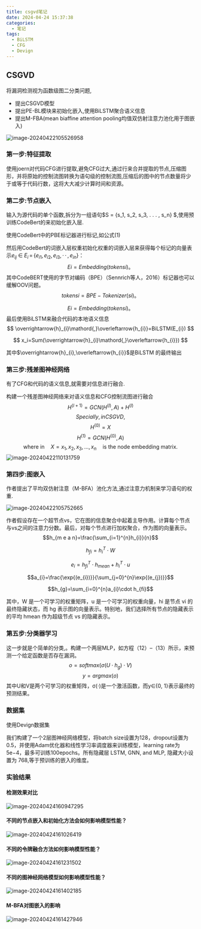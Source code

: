 ```yaml
---
title: csgvd笔记
date: 2024-04-24 15:37:38
categories:
  - 笔记
tags:
  - BiLSTM
  - CFG
  - Devign
---
```


##  CSGVD

将漏洞检测视为函数级图二分类问题,

- 提出CSGVD模型
- 提出PE-BL模块来初始化嵌入,使用BiLSTM聚合语义信息
- 提出M-FBA(mean biaffine attention pooling均值双仿射注意力池化用于图嵌入)

![image-20240422105526958](https://s2.loli.net/2024/04/22/VaIhbLZ6yPRmckX.png)

### 第一步:特征提取

使用joern对代码CFG进行提取,避免CFG过大,通过行来合并提取的节点,压缩图形，并将原始的控制流图转换为语句级的控制流图,压缩后的图中的节点数量将少于或等于代码行数，这将大大减少计算时间和资源。

### 第二步:节点嵌入

输入为源代码的单个函数,拆分为一组语句$S = \{s_1, s_2, s_3, . . . , s_n\} $,使用预训练CodeBert的来初始化嵌入层.

使用CodeBert中的PBE标记器进行标记,如公式(1)

然后用CodeBert的词嵌入层权重初始化权重的词嵌入层来获得每个标记的向量表示$e_{i j}\ \in\ E_{i}\,=\,\{e_{i1},\,e_{i2},\,e_{i3},\,\cdot\,\cdot\,,\,e_{i n}\}$：
$$Ei = Embedding(tokensi)。$$
其中CodeBERT使用的字节对编码（BPE）（Sennrich等人，2016）标记器也可以缓解OOV问题。
$$tokensi = BPE − Tokenizer(si)。$$

$$Ei = Embedding(tokensi)。$$
最后使用BiLSTM来融合代码的本地语义信息
$$
\overrightarrow{h}_{i}\mathord{,}\overleftarrow{h_{i}}=BiLSTM(E_{i})
$$

$$
x_i=Sum(\overrightarrow{h}_{i}\mathord{,}\overleftarrow{h_{i}})
$$

其中$\overrightarrow{h}_{i},\overleftarrow{h_{i}}$是BiLSTM 的最终输出

### 第三步:残差图神经网络

有了CFG和代码的语义信息,就需要对信息进行融合.

构建一个残差图神经网络来对语义信息和CFG控制流图进行融合
$$H^{(l+1)} = GCN (H^{(l)}, A) + H^{(l)}$$
$$Specially, in CSGVD,$$
$$H^{(0)} = X$$
$$H^{(1)} = GCN(H^{(0)}, A) $$
$$\text {where in}\quad X = {x_1, x_2, x_3, . . . , x_n}\quad  \text{is  the node embedding matrix}.$$
![image-20240422110131759](https://s2.loli.net/2024/04/24/gu48XHO9QKF6UMh.png)

### 第四步:图嵌入

作者提出了平均双仿射注意（M-BFA）池化方法,通过注意力机制来学习语句的权重.

![image-20240422105752665](https://s2.loli.net/2024/04/22/CtRrHknFvw2KiNP.png)

作者假设存在一个超节点vs，它在图的信息聚合中起着主导作用。计算每个节点与vs之间的注意力分数。最后，对每个节点进行加权聚合，作为图的向量表示。
$$h_{m e a n}=\frac{\sum_{i=1}^{n}h_{i}}{n}$$

$$h_{fi}=h_{i}^{T}\cdot W$$

$$e_{i}=h_{fi}^{T}\cdot h_{m e a n}+h_{i}^{T}\cdot u$$

$$a_{i}=\frac{\exp{(e_{i})}}{\sum_{j=0}^{n}\exp{(e_{j})}}$$

$$h_{g}=\sum_{i=0}^{n}a_{i}\cdot h_{fi}$$

其中，W 是一个可学习的权重矩阵，u 是一个可学习的权重向量，hi 是节点 vi 的最终隐藏状态，而 hg 表示图的向量表示。特别地，我们选择所有节点的隐藏表示的平均 hmean 作为超级节点 vs 的隐藏表示。

### 第五步:分类器学习

这一步就是个简单的分类,。构建一个两层MLP，如方程（12）–（13）所示，来预测一个给定函数是否存在漏洞。
$$o = softmax(σ (U \cdot h_g ) \cdot V )$$
$$y = argmax(o)$$
其中U和V是两个可学习的权重矩阵，σ(·)是一个激活函数，而y∈{0, 1}表示最终的预测结果。

### 数据集

使用Devign数据集

我们构建了一个2层图神经网络模型，将batch size设置为128，dropout设置为0.5，并使用Adam优化器和线性学习率调度器来训练模型，learning rate为5e−4，最多可训练100epochs。所有隐藏层 LSTM, GNN, and MLP, 隐藏大小设置为 768,等于预训练的嵌入的维度。

### 实验结果

#### 检测效果对比

![image-20240424160947295](https://s2.loli.net/2024/04/24/2Tov3O4jdxDZFXt.png)

#### 不同的节点嵌入和初始化方法会如何影响模型性能？

![image-20240424161026419](https://s2.loli.net/2024/04/24/VlCGYZaD3jWkLPh.png)

#### 不同的令牌融合方法如何影响模型性能？

![image-20240424161231502](https://s2.loli.net/2024/04/24/aTE2tGOfX69vRhF.png)

#### 不同的图神经网络模型如何影响模型性能？

![image-20240424161402185](https://s2.loli.net/2024/04/24/CmlRkwuL5xtMgEY.png)

#### M-BFA对图嵌入的影响

![image-20240424161427946](https://s2.loli.net/2024/04/24/Lays1Yio5l4NPT6.png)